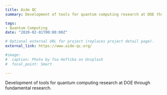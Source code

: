 ```yaml
---
title: Aide QC
summary: Development of tools for quantum computing research at DOE through fundamental research.

tags:
- Quantum Computing
date: "2020-02-01T00:00:00Z"

# Optional external URL for project (replaces project detail page).
external_link: https://www.aide-qc.org/

#image:
#  caption: Photo by Toa Heftiba on Unsplash
#  focal_point: Smart

---
```


Development of tools for quantum computing research at DOE through fundamental research.